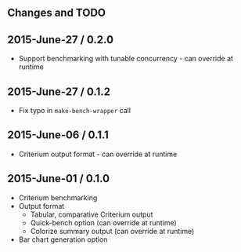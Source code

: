 ## Changes and TODO


## 2015-June-27 / 0.2.0

* Support benchmarking with tunable concurrency - can override at runtime


## 2015-June-27 / 0.1.2

* Fix typo in `make-bench-wrapper` call


## 2015-June-06 / 0.1.1

* Criterium output format - can override at runtime


## 2015-June-01 / 0.1.0

* Criterium benchmarking
* Output format
  * Tabular, comparative Criterium output
  * Quick-bench option (can override at runtime)
  * Colorize summary output (can override at runtime)
* Bar chart generation option
